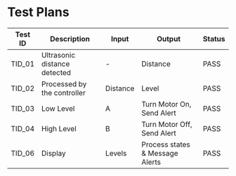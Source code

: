# Test Plans

| **Test ID** | **Description** | **Input** | **Output** | **Status** |
| --- | --- | --- | --- | --- |
| TID\_01 | Ultrasonic distance detected | - | Distance | PASS ||
| TID\_02 | Processed by the controller | Distance | Level | PASS |
| TID\_03 | Low Level | A | Turn Motor On, Send Alert | PASS |
| TID\_04 | High Level | B | Turn Motor Off, Send Alert | PASS |
| TID\_06 | Display | Levels | Process states & Message Alerts | PASS |
